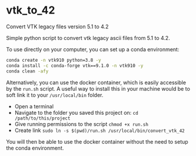 # vtk_to_42
Convert VTK legacy files version 5.1 to 4.2

Simple python script to convert vtk legacy ascii files from 
5.1 to 4.2. 

To use directly on your computer, you can set up a conda environment: 
```sh
conda create -n vtk910 python=3.8 -y
conda install -c conda-forge vtk==9.1.0 -n vtk910 -y 
conda clean -afy
```

Alternatively, you can use the docker container, which is easily accessible by the `run.sh` script.
A useful way to install this in your machine would be to soft link it to your `/usr/local/bin` 
folder.

+ Open a terminal
+ Navigate to the folder you saved this project on: `cd /path/to/this/project`
+ Give running permissions to the script `chmod +x run.sh`
+ Create link `sudo ln -s $(pwd)/run.sh /usr/local/bin/convert_vtk_42`

You will then be able to use the docker container without the need to setup the conda environment.
